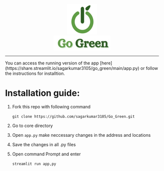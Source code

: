 <p align="center"><img src="Resource/logo_for_readme1.png" width=100 height=100><br><img src="Resource/logo_for_readme2.png" height=50></p>

<hr>
You can access the running version of the app [here]  (https://share.streamlit.io/sagarkumar3105/go_green/main/app.py) or follow the instructions for installtion.
<h1>Installation guide:</h1>

  1. Fork this repo with following command
  
     ```git clone https://github.com/sagarkumar3105/Go_Green.git```

  2. Go to core directory
  3. Open `app.py` make neccessary changes in the address and locations
  4. Save the changes in all .py files
  5. Open command Prompt and enter
  
      ```streamlit run app,py```

